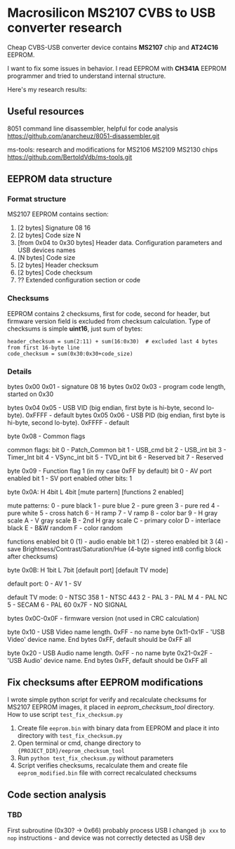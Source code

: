 
# Macrosilicon MS2107 CVBS to USB converter research

Cheap CVBS-USB converter device contains **MS2107** chip and **AT24C16** EEPROM.

I want to fix some issues in behavior. I read EEPROM with **CH341A** EEPROM programmer and tried to understand internal structure.

Here's my research results:

## Useful resources

8051 command line disassembler, helpful for code analysis
https://github.com/anarcheuz/8051-disassembler.git

ms-tools: research and modifications for MS2106 MS2109 MS2130 chips
https://github.com/BertoldVdb/ms-tools.git


## EEPROM data structure

### Format structure

MS2107 EEPROM contains section:
1. [2 bytes] Signature 08 16
2. [2 bytes] Code size N
3. [from 0x04 to 0x30 bytes]  Header data. Configuration parameters and USB devices names
4. [N bytes] Code size 
5. [2 bytes] Header checksum
6. [2 bytes] Code checksum
7. ?? Extended configuration section or code

### Checksums
EEPROM contains 2 checksums, first for code, second for header, but firmware version field is excluded from checksum calculation.
Type of checksums is simple **uint16**, just sum of bytes:

```
header_checksum = sum(2:11) + sum(16:0x30)  # excluded last 4 bytes from first 16-byte line
code_checksum = sum(0x30:0x30+code_size)
```

### Details

bytes 0x00 0x01 - signature 08 16
bytes 0x02 0x03 - program code length, started on 0x30

bytes 0x04 0x05 - USB VID (big endian, first byte is hi-byte, second lo-byte). 0xFFFF - default
bytes 0x05 0x06 - USB PID (big endian, first byte is hi-byte, second lo-byte). 0xFFFF - default

byte  0x08 - Common flags

common flags:
bit 0 - Patch_Common
bit 1 - USB_cmd
bit 2 - USB_int
bit 3 - Timer_Int
bit 4 - VSync_int
bit 5 - TVD_int
bit 6 - Reserved
bit 7 - Reserved

byte 0x09 - Function flag 1 (in my case 0xFF by default)
bit 0 - AV port enabled
bit 1 - SV port enabled
other bits: 1

byte 0x0A:
  H 4bit           L 4bit
[mute partern] [functions 2 enabled]

mute patterns:
0 - pure black
1 - pure blue
2 - pure green
3 - pure red
4 - pure white
5 - cross hatch
6 - H ramp
7 - V ramp
8 - color bar
9 - H gray scale
A - V gray scale
B - 2nd H gray scale
C - primary color 
D - interlace black 
E - B&W random
F - color random

functions enabled
bit 0 (1) - audio enable
bit 1 (2) - stereo enabled
bit 3 (4) - save Brightness/Contrast/Saturation/Hue (4-byte signed int8 config block after checksums)

byte 0x0B:
  H 1bit           L 7bit
[default port] [default TV mode]

default port:
0 - AV
1 - SV  

default TV mode:
0 - NTSC 358
1 - NTSC 443 
2 - PAL
3 - PAL M
4 - PAL NC
5 - SECAM
6 - PAL 60
0x7F - NO SIGNAL

bytes 0x0C-0x0F - firmware version (not used in CRC calculation)

byte 0x10 - USB Video name length. 0xFF - no name
byte 0x11-0x1F - 'USB Video' device name. End bytes 0xFF, default should be 0xFF all

byte 0x20 - USB Audio name length. 0xFF - no name
byte 0x21-0x2F - 'USB Audio' device name. End bytes 0xFF, default should be 0xFF all


## Fix checksums after EEPROM modifications

I wrote simple python script for verify and recalculate checksums for MS2107 EEPROM images, it placed in *eeprom_checksum_tool* directory.
How to use script `test_fix_checksum.py`

1. Create file `eeprom.bin` with binary data from EEPROM and place it into directory with `test_fix_checksum.py`
2. Open terminal or cmd, change directory to `{PROJECT_DIR}/eeprom_checksum_tool`
3. Run `python test_fix_checksum.py` without parameters
4. Script verifies checksums, recalculate them and create file `eeprom_modified.bin` file with correct recalculated checksums

## Code section analysis

### TBD

First subroutine (0x30? -> 0x66) probably process USB
I changed `jb xxx` to `nop` instructions - and device was not correctly detected as USB dev

